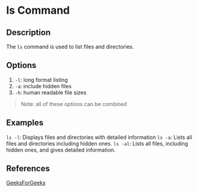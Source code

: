# ls Command

## Description

The `ls` command is used to list files and directories.

## Options
1. `-l`: long format listing
2. `-a`: include hidden files
3. `-h`: human readable file sizes

> Note: all of these options can be combined

## Examples
`ls -l`: Displays files and directories with detailed information
`ls -a`: Lists all files and directories including hidden ones.
`ls -al`: Lists all files, including hidden ones, and gives detailed information.

## References
[GeeksForGeeks](https://www.geeksforgeeks.org/linux-commands-cheat-sheet/)
